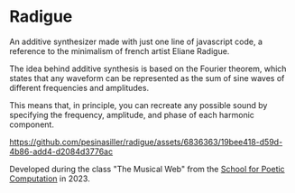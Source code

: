 # Radigue

An additive synthesizer made with just one line of javascript code, a reference to the minimalism of french artist Eliane Radigue.

The idea behind additive synthesis is based on the Fourier theorem, which states that any waveform can be represented as the sum of sine waves of different frequencies and amplitudes.

This means that, in principle, you can recreate any possible sound by specifying the frequency, amplitude, and phase of each harmonic component.




https://github.com/pesinasiller/radigue/assets/6836363/19bee418-d59d-4b86-add4-d2084d3776ac

Developed during the class "The Musical Web" from the [School for Poetic Computation](https://sfpc.study/) in 2023.

